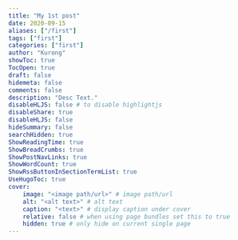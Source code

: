 ```yaml
---
title: "My 1st post"
date: 2020-09-15
aliases: ["/first"]
tags: ["first"]
categories: ["first"]
author: "Kurong"
showToc: true
TocOpen: true
draft: false
hidemeta: false
comments: false
description: "Desc Text."
disableHLJS: false # to disable highlightjs
disableShare: true
disableHLJS: false
hideSummary: false
searchHidden: true
ShowReadingTime: true
ShowBreadCrumbs: true
ShowPostNavLinks: true
ShowWordCount: true
ShowRssButtonInSectionTermList: true
UseHugoToc: true
cover:
    image: "<image path/url>" # image path/url
    alt: "<alt text>" # alt text
    caption: "<text>" # display caption under cover
    relative: false # when using page bundles set this to true
    hidden: true # only hide on current single page
---
```

